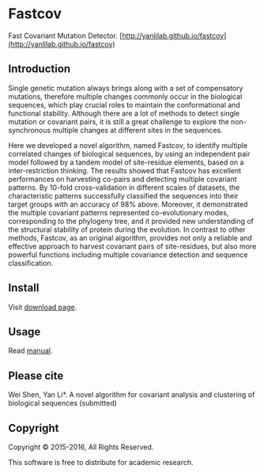# Fastcov
Fast Covariant Mutation Detector. [http://yanlilab.github.io/fastcov](http://yanlilab.github.io/fastcov)

## Introduction

Single genetic mutation always brings along with a set of compensatory mutations,
therefore multiple changes commonly occur in the biological sequences,
which play crucial roles to maintain the conformational and functional stability.
Although there are a lot of methods to detect single mutation or covariant pairs,
it is still a great challenge to explore the non-synchronous multiple changes
at different sites in the sequences.

Here we developed a novel algorithm, named Fastcov, to identify multiple
correlated changes of biological sequences, by using an independent pair
model followed by a tandem model of site-residue elements, based on a
inter-restriction thinking. The results showed that Fastcov has excellent
performances on harvesting co-pairs and detecting multiple covariant patterns.
By 10-fold cross-validation in different scales of datasets,
the characteristic patterns successfully classified the sequences into their
target groups with an accuracy of 98% above. Moreover, it demonstrated the
multiple covariant patterns represented co-evolutionary modes, corresponding
to the phylogeny tree, and it provided new understanding of the structural
stability of protein during the evolution. In contrast to other methods,
Fastcov, as an original algorithm, provides not only a reliable and effective
approach to harvest covariant pairs of site-residues, but also more powerful
functions including multiple covariance detection and sequence classification.

## Install

Visit [download page](http://yanlilab.github.io/fastcov/download/).

## Usage

Read [manual](http://yanlilab.github.io/fastcov/manual).

## Please cite
Wei Shen, Yan Li*. A novel algorithm for covariant analysis and clustering of biological sequences (submitted)

## Copyright
Copyright © 2015-2016, All Rights Reserved.

This software is free to distribute for academic research.

